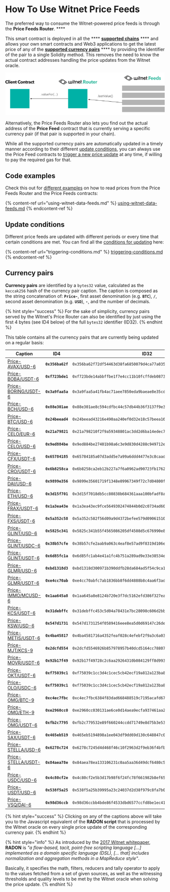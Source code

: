 # How To Use Witnet Price Feeds

The preferred way to consume the Witnet-powered price feeds is through the **Price Feeds Router**. ****&#x20;

This smart contract is deployed in all the **** [**supported chains**](../price-feeds/addresses/) **** and allows your own smart contracts and Web3 applications to get the latest price of any of the [**supported currency pairs**](price-feeds-registry.md#currency-pairs) **** by providing the identifier of the pair to a single Solidity method. This removes the need to know the actual contract addresses handling the price updates from the Witnet oracle.

![](<../../.gitbook/assets/image (3).png>)

Alternatively, the Price Feeds Router also lets you find out the actual address of the **Price Feed** contract that is currently serving a specific currency pair (if that pair is supported in your chain).

While all the supported currency pairs are automatically updated in a timely manner according to their different [update conditions](triggering-conditions.md), you can always use the Price Feed contracts to [trigger a new price update](using-witnet-data-feeds.md#forcing-an-update-on-a-witnet-maintained-curreny-pair) at any time, if willing to pay the required gas for that.

## Code examples

Check this out for [different examples](using-witnet-data-feeds.md) on how to read prices from the Price Feeds Router and the Price Feeds contracts:

{% content-ref url="using-witnet-data-feeds.md" %}
[using-witnet-data-feeds.md](using-witnet-data-feeds.md)
{% endcontent-ref %}

## Update conditions

Different price feeds are updated with different periods or every time that certain conditions are met. You can find all the [conditions for updating](triggering-conditions.md) here:

{% content-ref url="triggering-conditions.md" %}
[triggering-conditions.md](triggering-conditions.md)
{% endcontent-ref %}

## Currency pairs

**Currency pairs** are identified by a `bytes32` value, calculated as the `keccak256` hash of the currency pair caption. The caption is composed as the string concatenation of: **`Price-`**, first asset denomination (e.g. **`BTC`**), **`/`**, second asset denomination (e.g. **`USD`**), **`-`**, and the number of decimals.

{% hint style="success" %}
For the sake of simplicity, currency pairs served by the Witnet's Price Router can also be identified by just using the first 4 bytes (see ID4 below) of the full `bytes32` identifier (ID32).
{% endhint %}

This table contains all the currency pairs that are currently being updated on a regular basis:

| **Caption**                                                                                                                    | **ID4**          | **ID32**                                                             |
| ------------------------------------------------------------------------------------------------------------------------------ | ---------------- | -------------------------------------------------------------------- |
| [Price-AVAX/USD-6](https://github.com/witnet/witnet-price-feed-examples/blob/master/requests/AvaxUsdPrice.js)                  | **`0x356ba62f`** | `0x356ba62f72df54463d38fa6850079d4ca77a035bd8f193f17b10e40d67638d57` |
| [Price-BOBA/USDT-6](https://github.com/witnet/witnet-price-feed-examples/blob/master/requests/BobaUsdtPrice.js)                | **`0xf723bde1`** | `0xf723bde14abbffbe1f7e4cc11b10fcffdeb0873cadb864d13ca5fe5fa83255af` |
| [Price-BORING/USDT-6](https://github.com/witnet/witnet-price-feed-examples/blob/master/requests/BoringUsdtPrice.js)            | **`0x3a9faa5a`** | `0x3a9faa5a41fb4ac71aee7850eda9baeae8e35cd64977afa3eaad8bcca04658d6` |
| [Price-BCH/USD-6](https://github.com/witnet/witnet-price-feed-examples/blob/master/requests/BchUsdPrice.js)                    | **`0x88e301ae`** | `0x88e301ae8c594cdfbc44c57db44b36f3137f9e3ab22a718a78fb2d25c2a2a7ad` |
| [Price-BTC/USD-6](https://github.com/witnet/witnet-price-feed-examples/blob/master/requests/BtcUsdPrice.js)                    | **`0x24beead4`** | `0x24beead43216e490aa240ef0d32e18c57beea168f06eabb94f5193868d500946` |
| [Price-CELO/EUR-6](https://github.com/witnet/witnet-price-feed-examples/blob/master/requests/CeloEurPrice.js)                  | **`0x21a79821`** | `0x21a798210f2f9a59348801ac3dd2d6ba14edec757bd7bc1894181af90a7fd3a2` |
| [Price-CELO/USD-6](https://github.com/witnet/witnet-price-feed-examples/blob/master/requests/CeloUsdPrice.js)                  | **`0x9ed884be`** | `0x9ed884be27401b98a6c3e9d830d4288c949712e57a58235927b1a00dcd487073` |
| [Price-CFX/USDT-6](https://github.com/witnet/witnet-price-feed-examples/blob/master/requests/CfxUsdtPrice.js)                  | **`0x65784185`** | `0x65784185a07d3add5e7a99a6ddd4477e3c8caad717bac3ba3c3361d99a978c29` |
| [Price-CRO/USDT-6](https://github.com/witnet/witnet-price-feed-examples/blob/master/requests/CroUsdtPrice.js)                  | **`0x6b8258ca`** | `0x6b8258ca2eb12b227a7f6a0962ad90723fb176285659b4dd6f755c1fc728a2ff` |
| [Price-DAI/USD-6](https://github.com/witnet/witnet-price-feed-examples/blob/master/requests/DaiUsdPrice.js)                    | **`0x9899e356`** | `0x9899e35601719f1348e09967349f72c7d04800f17c14992d6dcf2f17fac713ea` |
| [Price-ETH/USD-6](https://github.com/witnet/witnet-price-feed-examples/blob/master/requests/EthUsdtPrice.js)                   | **`0x3d15f701`** | `0x3d15f7018db5cc80838b684361aaa100bfadf8a11e02d5c1c92e9c6af47626c8` |
| [Price-FRAX/USDT-6](https://github.com/witnet/witnet-price-feed-examples/blob/master/requests/FraxUsdtPrice.js)                | **`0x1a3ea43e`** | `0x1a3ea43ec9fce5649302474844b0d2c0734ad605b3adfaf3baaab3b7ad43b1a4` |
| [Price-FXS/USDT-6](https://github.com/witnet/witnet-price-feed-examples/blob/master/requests/FxsUsdtPrice.js)                  | **`0x5a352c58`** | `0x5a352c582f56d09a9d4372befee579d09061510e65d795c20901d53fa95fb9f3` |
| [Price-GLINT/USD-6](https://github.com/witnet/witnet-price-feed-examples/tree/master/contracts/routed/GlintUsdPriceFeed.sol)   | **`0x5825c341`** | `0x5825c341b55f4565086205df4508d5c676990e84c479a70694d63fc781870ea0` |
| [Price-GLINT/USDC-6](https://github.com/witnet/witnet-price-feed-examples/blob/master/requests/GlintUsdcPrice.js)              | **`0x38b57cfe`** | `0x38b57cfe2aab9a063c4eaf8e57ad9f8319d106ef354cde5cf1c7575ba1c9757c` |
| [Price-GLINT/USDT-6](https://github.com/witnet/witnet-price-feed-examples/blob/master/requests/GlintUsdtPrice.js)              | **`0x6d85fc1a`** | `0x6d85fc1ab4e41a1fc4b751a289ad9e33e38534e48e98d1b2e11693cc03ede0fb` |
| [Price-GLMR/USD-6](https://github.com/witnet/witnet-price-feed-examples/tree/master/contracts/routed/GlmrUsdPriceFeed.sol)     | **`0xbd1318d3`** | `0xbd1318d300971b390ddfb28da684ad5f54c9ca1e30c4f71cdde3f2dcce9c6b83` |
| [Price-GLMR/USDT-6](https://github.com/witnet/witnet-price-feed-examples/blob/master/requests/GlmrUsdtPrice.js)                | **`0xe4cc70ab`** | `0xe4cc70abfc7ab1836bb8f6dd4888b8c4aa6f3ad1d445d2c9886e5ae2750e7e14` |
| [Price-IMMO/MCUSD-6](https://github.com/witnet/witnet-price-feed-examples/blob/master/requests/ImmoMcusdPrice.js)              | **`0x1aa645a8`** | `0x1aa645a8e8124b720e3f7dc5162efd386f327ea59f855b1afeb8ae4c54f6f8ab` |
| [Price-KCS/USDT-6](https://github.com/witnet/witnet-price-feed-examples/blob/master/requests/KcsUsdtPrice.js)                  | **`0x31debffc`** | `0x31debffc453c5d04a78431e7bc28098c606d2bbeea22f10a35809924a201a977` |
| [Price-KSW/USD-6](https://github.com/witnet/witnet-price-feed-examples/blob/master/requests/KswUsdPrice.js)                    | **`0x547d1731`** | `0x547d1731254f0589416eee8ea5d0d69147c26de8859ea5de0a9d49d2ef75bf23` |
| [Price-METIS/USDT-6](https://github.com/witnet/witnet-price-feed-examples/blob/master/requests/MetisUsdtPrice.js)              | **`0x4ba45817`** | `0x4ba4581716a4352feaf028c4efebf2f9a3c6a03dc1030c92b74ea9c319606d7e` |
| [Price-MJT/KCS-9](https://github.com/witnet/witnet-price-feed-examples/blob/master/requests/MjtKcsPrice.js)                    | **`0x2dcfd554`** | `0x2dcfd5546926b857978957b40dcd5164cc788079b46ce9c1abbaedac07f96837` |
| [Price-MOVR/USDT-6](https://github.com/witnet/witnet-price-feed-examples/blob/master/requests/MjtKcsPrice.js)                  | **`0x92b17f49`** | `0x92b17f49728c2c6aa29264310b084129ff8d9930618302509d63bd57e127374b` |
| [Price-OKT/USDT-6](https://github.com/witnet/witnet-price-feed-examples/blob/master/requests/OktUsdtPrice.js)                  | **`0xf75039c1`** | `0xf75039c1cc3d4c1cec5cb42ecf19a812a123ba893e673ac920f0f8d3fcebbe34` |
| [Price-OLO/USDC-6](https://github.com/witnet/witnet-price-feed-examples/blob/master/requests/OloUsdcPrice.js)                  | **`0xf75039c1`** | `0xf75039c1cc3d4c1cec5cb42ecf19a812a123ba893e673ac920f0f8d3fcebbe34` |
| [Price-OMG/BTC-9](https://github.com/witnet/witnet-price-feed-examples/blob/master/requests/OmgBtcPrice.js)                    | **`0xc4ec7fbc`** | `0xc4ec7fbc6384f83dad668488519c7195acafd67645ebcc7f76a84d77feaca2fb` |
| [Price-OMG/ETH-9](https://github.com/witnet/witnet-price-feed-examples/blob/master/requests/OmgEthPrice.js)                    | **`0xe2960cc0`** | `0xe2960cc030131ae6ce0d14aea9ecfa937461aa22d2d55a36b44b27737a11bd75` |
| [Price-OMG/USDT-6](https://github.com/witnet/witnet-price-feed-examples/blob/master/requests/OmgUsdtPrice.js)                  | **`0xfb2c7795`** | `0xfb2c779532e89f660244ccdd71749e8d75b3e53a8fc0d5531ef814f8b8300eef` |
| [Price-SAX/USDT-6](https://github.com/witnet/witnet-price-feed-examples/blob/master/requests/SaxUsdtPrice.js)                  | **`0x465eb519`** | `0x465eb5194898a1ee043df9dd69d130c648847c0bed777fe413d065b62d2891c5` |
| [Price-STELLA/USD-6](https://github.com/witnet/witnet-price-feed-examples/tree/master/contracts/routed/StellaUsdPriceFeed.sol) | **`0x6278c724`** | `0x6278c7245d4d468f46c10f2963d2f9eb36f4bfb5c19dda54f0bfd5d0db83e9b6` |
| [Price-STELLA/USDT-6](https://github.com/witnet/witnet-price-feed-examples/blob/master/requests/StellaUsdtPrice.js)            | **`0x84aea78e`** | `0x84aea78ea133106231c0aa5aa36d49dcf6480c55e12b140de2f713ebe4f6fb0c` |
| [Price-USDC/USD-6](https://github.com/witnet/witnet-price-feed-examples/blob/master/requests/UsdcUsdPrice.js)                  | **`0x4c80cf2e`** | `0x4c80cf2e5b3d17b98f6f24fc78f661982b8ef656c3b75a038f7bfc6f93c1b20e` |
| [Price-USDT/USD-6](https://github.com/witnet/witnet-price-feed-examples/blob/master/requests/UsdtUsdPrice.js)                  | **`0x538f5a25`** | `0x538f5a25b39995a23c24037d2d38f979c8fa7b00d001e897212d936e6f6556ef` |
| [Price-VSQ/DAI-6](https://github.com/witnet/witnet-price-feed-examples/blob/master/requests/VsqDaiPrice.js)                    | **`0x98d36ccb`** | `0x98d36ccbb4bde86f4533dbd6577ccfd8be1ec4175d9fe3aae52079d0950ba36d` |

{% hint style="success" %}
Clicking on any of the captions above will take you to the Javascript equivalent of the **RADON script** that is processed by the Witnet oracle on every single price update of the corresponding currency pair.
{% endhint %}

{% hint style="info" %}
As introduced by the [2017 Witnet whitepaper](https://witnet.io/witnet-whitepaper.pdf), **RADON** is _"a flow-based, tacit, point-free scripting language \[...] implemented as a domain specific language (DSL), \[... that] includes normalization and aggregation methods in a MapReduce style"_.

Basically, it specifies the math, filters, reducers and tally operator to apply to the values fetched from a set of given sources, as well as the witnessing thresholds and quality levels to be met by the Witnet oracle when solving the price update.
{% endhint %}
